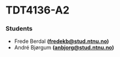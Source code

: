 # TDT4136-A2

### Students 
* Frede Berdal **(fredekb@stud.ntnu.no)**
* André Bjørgum **(anbjorg@stud.ntnu.no)**